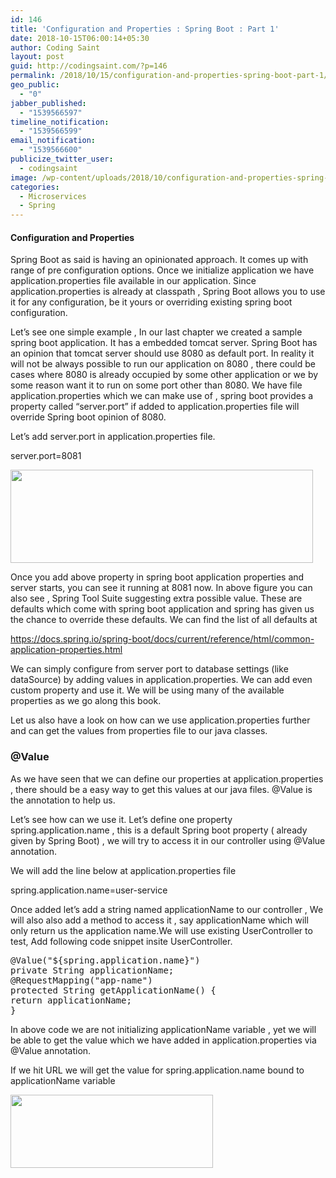 ```yaml
---
id: 146
title: 'Configuration and Properties : Spring Boot : Part 1'
date: 2018-10-15T06:00:14+05:30
author: Coding Saint
layout: post
guid: http://codingsaint.com/?p=146
permalink: /2018/10/15/configuration-and-properties-spring-boot-part-1/
geo_public:
  - "0"
jabber_published:
  - "1539566597"
timeline_notification:
  - "1539566599"
email_notification:
  - "1539566600"
publicize_twitter_user:
  - codingsaint
image: /wp-content/uploads/2018/10/configuration-and-properties-spring-boot-part-1.png
categories:
  - Microservices
  - Spring
---
```

#### Configuration and Properties

Spring Boot as said is having an opinionated approach. It comes up with range of pre configuration options. Once we initialize application we have application.properties file available in our application. Since application.properties is already at classpath , Spring Boot allows you to use it for any configuration, be it yours or overriding existing spring boot configuration.

Let’s see one simple example , In our last chapter we created a sample spring boot application. It has a embedded tomcat server. Spring Boot has an opinion that tomcat server should use 8080 as default port. In reality it will not be always possible to run our application on 8080 , there could be cases where 8080 is already occupied by some other application or we by some reason want it to run on some port other than 8080. We have file application.properties which we can make use of , spring boot provides a property called “server.port” if added to application.properties file will override Spring boot opinion of 8080.

Let’s add server.port in application.properties file.

server.port=8081

<img title="" src="https://i1.wp.com/codingsaint.com/wp-content/uploads/2018/10/image5.png?resize=484%2C149&#038;ssl=1" alt="" width="484" height="149" data-recalc-dims="1" /> 

Once you add above property in spring boot application properties and server starts, you can see it running at 8081 now. In above figure you can also see , Spring Tool Suite suggesting extra possible value. These are defaults which come with spring boot application and spring has given us the chance to override these defaults. We can find the list of all defaults at

<https://docs.spring.io/spring-boot/docs/current/reference/html/common-application-properties.html>

We can simply configure from server port to database settings (like dataSource) by adding values in application.properties. We can add even custom property and use it. We will be using many of the available properties as we go along this book.

Let us also have a look on how can we use application.properties further and can get the values from properties file to our java classes.

### @Value

As we have seen that we can define our properties at application.properties , there should be a easy way to get this values at our java files. @Value is the annotation to help us.

Let’s see how can we use it. Let’s define one property spring.application.name , this is a default Spring boot property ( already given by Spring Boot) , we will try to access it in our controller using @Value annotation.

We will add the line below at application.properties file

spring.application.name=user-service

Once added let’s add a string named applicationName to our controller , We will also also add a method to access it , say applicationName which will only return us the application name.We will use existing UserController to test, Add following code snippet insite UserController.

<pre class="brush: java; title: ; notranslate" title="">@Value("${spring.application.name}")
private String applicationName;
@RequestMapping("app-name")
protected String getApplicationName() {
return applicationName;
}
</pre>

In above code we are not initializing applicationName variable , yet we will be able to get the value which we have added in application.properties via @Value annotation.

If we hit URL we will get the value for spring.application.name bound to applicationName variable

<img title="" src="https://i0.wp.com/codingsaint.com/wp-content/uploads/2018/10/null5.png?resize=324%2C117&#038;ssl=1" alt="" width="324" height="117" data-recalc-dims="1" /> 

 
